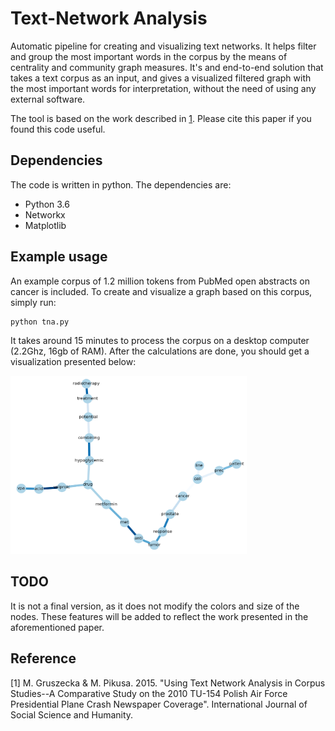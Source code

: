 # Text-Network Analysis

Automatic pipeline for creating and visualizing text networks. It helps filter and group the most important words in the corpus by the means of centrality and community graph measures. It's and end-to-end solution that takes a text corpus as an input, and gives a visualized filtered graph with the most important words for interpretation, without the need of using any external software.

The tool is based on the work described in [1](http://www.ijssh.org/papers/459-CH357.pdf). Please cite this paper if you found this code useful.

## Dependencies

The code is written in python. The dependencies are:
* Python 3.6
* Networkx
* Matplotlib

## Example usage

An example corpus of 1.2 million tokens from PubMed open abstracts on cancer is included. To create and visualize a graph based on this corpus, simply run:

```python
python tna.py
```

It takes around 15 minutes to process the corpus on a desktop computer (2.2Ghz, 16gb of RAM). After the calculations are done, you should get a visualization presented below:

<img src="text_network.png" height="75%" width="75%" alt="graph"/>

## TODO

It is not a final version, as it does not modify the colors and size of the nodes. These features will be added to reflect the work presented in the aforementioned paper.

## Reference

[1] M. Gruszecka & M. Pikusa. 2015. "Using Text Network Analysis in Corpus Studies--A Comparative Study on the 2010 TU-154 Polish Air Force Presidential Plane Crash Newspaper Coverage". International Journal of Social Science and Humanity.
